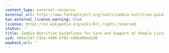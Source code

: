 ```yaml
---
content_type: external-resource
external_url: https://www.fantaproject.org/tools/zambia-nutrition-guidelines-care-and-support-people-hiv
has_external_license_warning: true
license: https://en.wikipedia.org/wiki/All_rights_reserved
status: ''
title: Zambia Nutrition Guidelines for Care and Support of People Living with HIV/AIDS
uid: 40dac547-715a-4906-bf85-e49bd00a42d8
wayback_url: ''
---
```

